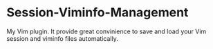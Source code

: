 Session-Viminfo-Management
==========================

My Vim plugin. It provide great convinience to save and load your Vim session and viminfo files automatically.
